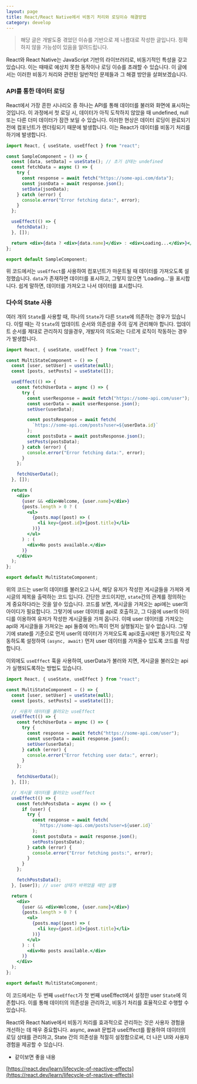 ```yaml
---
layout: page
title: React/React Native에서 비동기 처리와 로딩이슈 해결방법
category: develop
---
```


> 해당 글은 개발도중 겪었던 이슈를 기반으로 제 나름대로 작성한 글입니다. 정확하지 않을 가능성이 있음을 알려드립니다.

React와 React Native는 JavaScript 기반의 라이브러리로, 비동기적인 특성을 갖고 있습니다. 이는 때때로 예상치 못한 동작이나 로딩 이슈를 초래할 수 있습니다. 이 글에서는 이러한 비동기 처리와 관련된 일반적인 문제들과 그 해결 방안을 살펴보겠습니다.

### API를 통한 데이터 로딩

React에서 가장 흔한 시나리오 중 하나는 API를 통해 데이터를 불러와 화면에 표시하는 것입니다. 이 과정에서 첫 로딩 시, 데이터가 아직 도착하지 않았을 때 undefined, null 또는 다른 더미 데이터가 잠깐 보일 수 있습니다. 이러한 현상은 데이터 로딩이 완료되기 전에 컴포넌트가 렌더링되기 때문에 발생합니다. 이는 React가 데이터를 비동기 처리를 하기에 발생합니다.

```jsx
import React, { useState, useEffect } from "react";

const SampleComponent = () => {
  const [data, setData] = useState(); // 초기 상태는 undefined
  const fetchData = async () => {
    try {
      const response = await fetch("https://some-api.com/data");
      const jsonData = await response.json();
      setData(jsonData);
    } catch (error) {
      console.error("Error fetching data:", error);
    }
  };

  useEffect(() => {
    fetchData();
  }, []);

  return <div>{data ? <div>{data.name}</div> : <div>Loading...</div>}</div>;
};

export default SampleComponent;
```

위 코드에서는 `useEffect`를 사용하여 컴포넌트가 마운트될 때 데이터를 가져오도록 설정했습니다. `data`가 존재하면 데이터를 표시하고, 그렇지 않으면 'Loading...'을 표시합니다. 쉽게 말하면, 데이터를 가져오고 나서 데이터를 표시합니다.

### 다수의 State 사용

여러 개의 `State`를 사용할 때, 하나의 `State`가 다른 `State`에 의존하는 경우가 있습니다. 이럴 때는 각 `State`의 업데이트 순서와 의존성을 주의 깊게 관리해야 합니다. 업데이트 순서를 제대로 관리하지 않을경우, 개발자의 의도와는 다르게 로직이 작동하는 경우가 발생합니다.

```jsx
import React, { useState, useEffect } from "react";

const MultiStateComponent = () => {
  const [user, setUser] = useState(null);
  const [posts, setPosts] = useState([]);

  useEffect(() => {
    const fetchUserData = async () => {
      try {
        const userResponse = await fetch("https://some-api.com/user");
        const userData = await userResponse.json();
        setUser(userData);

        const postsResponse = await fetch(
          `https://some-api.com/posts?user=${userData.id}`
        );
        const postsData = await postsResponse.json();
        setPosts(postsData);
      } catch (error) {
        console.error("Error fetching data:", error);
      }
    };

    fetchUserData();
  }, []);

  return (
    <div>
      {user && <div>Welcome, {user.name}</div>}
      {posts.length > 0 ? (
        <ul>
          {posts.map((post) => (
            <li key={post.id}>{post.title}</li>
          ))}
        </ul>
      ) : (
        <div>No posts available.</div>
      )}
    </div>
  );
};

export default MultiStateComponent;
```

위의 코드는 user의 데이터를 불러오고 나서, 해당 유저가 작성한 게시글들을 가져와 게시글의 제목을 출력하는 코드 입니다. 간단한 코드이지만, `state`간의 관계를 정의하는게 중요하다라는 것을 알수 있습니다. 코드를 보면, 게시글을 가져오는 api에는 user의 아이디가 필요합니다. 그렇기에 user 데이터를 api로 호출하고, 그 다음에 user의 아이디를 이용하여 유저가 작성한 게시글들을 가져 옵니다. 이때 user 데이터를 가져오는 api와 게시글들을 가져오는 api 둘중에 어느쪽이 먼저 실행될지는 알수 없습니다. 그렇기에 state를 기준으로 먼저 user의 데이터가 가져오도록 api호출시에만 동기적으로 작동하도록 설정하여 `(async, await)` 먼저 user 데이터를 가져올수 있도록 코드를 작성합니다.

이외에도 `useEffect` 훅을 사용하여, userData가 불러와 지면, 게시글을 불러오는 api가 실행되도록하는 방법도 있습니다.

```jsx
import React, { useState, useEffect } from "react";

const MultiStateComponent = () => {
  const [user, setUser] = useState(null);
  const [posts, setPosts] = useState([]);

  // 사용자 데이터를 불러오는 useEffect
  useEffect(() => {
    const fetchUserData = async () => {
      try {
        const response = await fetch("https://some-api.com/user");
        const userData = await response.json();
        setUser(userData);
      } catch (error) {
        console.error("Error fetching user data:", error);
      }
    };

    fetchUserData();
  }, []);

  // 게시물 데이터를 불러오는 useEffect
  useEffect(() => {
    const fetchPostsData = async () => {
      if (user) {
        try {
          const response = await fetch(
            `https://some-api.com/posts?user=${user.id}`
          );
          const postsData = await response.json();
          setPosts(postsData);
        } catch (error) {
          console.error("Error fetching posts:", error);
        }
      }
    };

    fetchPostsData();
  }, [user]); // user 상태가 바뀌었을 때만 실행

  return (
    <div>
      {user && <div>Welcome, {user.name}</div>}
      {posts.length > 0 ? (
        <ul>
          {posts.map((post) => (
            <li key={post.id}>{post.title}</li>
          ))}
        </ul>
      ) : (
        <div>No posts available.</div>
      )}
    </div>
  );
};

export default MultiStateComponent;
```

이 코드에서는 두 번째 `useEffect`가 첫 번째 useEffect에서 설정한 user `State`에 의존합니다. 이를 통해 데이터의 의존성을 관리하고, 비동기 처리를 효율적으로 수행할 수 있습니다.

React와 React Native에서 비동기 처리를 효과적으로 관리하는 것은 사용자 경험을 개선하는 데 매우 중요합니다. async, await 문법과 useEffect를 활용하여 데이터의 로딩 상태를 관리하고, State 간의 의존성을 적절히 설정함으로써, 더 나은 UI와 사용자 경험을 제공할 수 있습니다.

- 같이보면 좋을 내용

[https://react.dev/learn/lifecycle-of-reactive-effects](https://react.dev/learn/lifecycle-of-reactive-effects)
